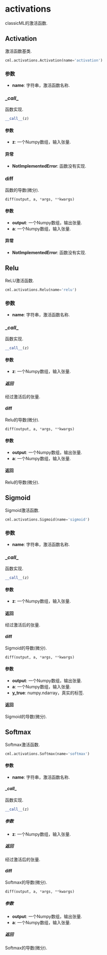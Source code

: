 # activations

classicML的激活函数.

## Activation

激活函数基类.

```python
cml.activations.Activation(name='activation')
```

### 参数

* <b>name</b>: 字符串，激活函数名称.

### \__call__

函数实现.

```python
__call__(z)
```

#### 参数

* <b>z</b>: 一个Numpy数组，输入张量.

#### 异常

* <b>NotImplementedError</b>: 函数没有实现.

### diff

函数的导数(微分).

```python
diff(output, a, *args, **kwargs)
```

#### 参数

* <b>output</b>: 一个Numpy数组，输出张量.
* <b>a</b>: 一个Numpy数组，输入张量.

#### 异常

* <b>NotImplementedError</b>: 函数没有实现.

## Relu

ReLU激活函数.

```python
cml.activations.Relu(name='relu')
```

### 参数

* <b>name</b>: 字符串，激活函数名称.

### \__call__

函数实现.

```python
__call__(z)
```

#### 参数

* <b>z</b>: 一个Numpy数组，输入张量.

##### 返回

经过激活后的张量.

#### diff

Relu的导数(微分).

```python
diff(output, a, *args, **kwargs)
```

#### 参数

* <b>output</b>: 一个Numpy数组，输出张量.
* <b>a</b>: 一个Numpy数组，输入张量.

#### 返回

Relu的导数(微分).

## Sigmoid

Sigmoid激活函数.

```python
cml.activations.Sigmoid(name='sigmoid')
```

### 参数

* <b>name</b>: 字符串，激活函数名称.

### \__call__

函数实现.

```python
__call__(z)
```

#### 参数

* <b>z</b>: 一个Numpy数组，输入张量.

#### 返回

经过激活后的张量.

#### diff

Sigmoid的导数(微分).

```python
diff(output, a, *args, **kwargs)
```

#### 参数

* <b>output</b>: 一个Numpy数组，输出张量.
* <b>a</b>: 一个Numpy数组，输入张量.
* <b>y_true</b>: numpy.ndarray，真实的标签.

#### 返回

Sigmoid的导数(微分).

## Softmax

Softmax激活函数.

```python
cml.activations.Softmax(name='softmax')
```

#### 参数

* <b>name</b>: 字符串，激活函数名称.

#### \__call__

函数实现.

```python
__call__(z)
```

##### 参数

* <b>z</b>: 一个Numpy数组，输入张量.

##### 返回

经过激活后的张量.

#### diff

Softmax的导数(微分).

```python
diff(output, a, *args, **kwargs)
```

##### 参数

* <b>output</b>: 一个Numpy数组，输出张量.
* <b>a</b>: 一个Numpy数组，输入张量.

##### 返回

Softmax的导数(微分).